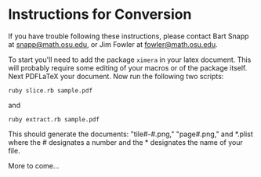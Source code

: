 Instructions for Conversion
===========================

If you have trouble following these instructions, please contact Bart Snapp at snapp@math.osu.edu, or Jim Fowler at fowler@math.osu.edu.

To start you'll need to add the package `ximera` in your latex document. This will probably require some editing of your macros or of the package itself. Next PDFLaTeX your document. Now run the following two scripts:

`ruby slice.rb sample.pdf`

and

`ruby extract.rb sample.pdf`

This should generate the documents: "tile#-#.png," "page#.png," and *.plist where the # designates a number and the * designates the name of your file. 

More to come...